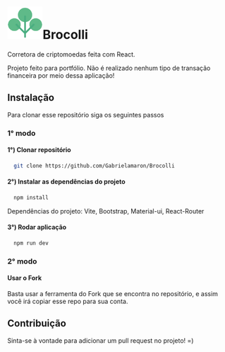 # <img width="80em" src="./assets/img/logo.png"/>Brocolli

<p> Corretora de criptomoedas feita com React. </p>
<p> Projeto feito para portfólio. Não é realizado nenhum tipo de transação financeira por meio dessa aplicação! </p>


## Instalação
Para clonar esse repositório siga os seguintes passos
### 1° modo

#### 1°) Clonar repositório
```bash
  git clone https://github.com/Gabrielamaron/Brocolli
```
#### 2°) Instalar as dependências do projeto
```bash
  npm install
```
Dependências do projeto: Vite, Bootstrap, Material-ui, React-Router

#### 3°) Rodar aplicação
```bash
  npm run dev
```

### 2° modo 
#### Usar o Fork
Basta usar a ferramenta do Fork que se encontra no repositório, e assim você 
irá copiar esse repo para sua conta.


## Contribuição
Sinta-se à vontade para adicionar um pull request no projeto! =)
